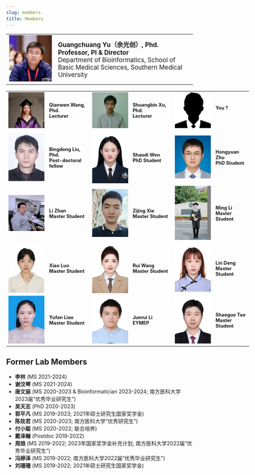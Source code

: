 ```yaml
---
slug: members
title: Members
---
```




<style>
    @media only screen and (max-width: 768px) {
        td {
            display: block;
        }
    }
</style>

<link rel="stylesheet" href="https://cdn.jsdelivr.net/gh/jpswalsh/academicons/css/academicons.min.css">

<table style="border:none; font-size: 120%; width:100%;">
   <tr style="border:none;"> 
    <td style="border:none;"><img src="/images/members/ygc-2024.jpg" width='300px'></td>
    <td style="border:none;"><strong>Guangchuang Yu（余光创）, Phd.<br>
        Professor, PI & Director</strong><br>
        Department of Bioinformatics, School of Basic Medical Sciences, Southern Medical University<br>
        <a href="https://github.com/guangchuangyu/" aria-label="Github">
            <i class="fa fa-github fa-2x" aria-hidden="true" style="font-size: 150%;"></i></a>
        <a href="https://twitter.com/guangchuangyu/" aria-label="Twitter">
            <i class="fa fa-twitter fa-2x" aria-hidden="true" style="font-size: 150%;"></i></a>
        <a href="https://scholar.google.com/citations?user=DO5oG40AAAAJ&hl=en" aria-label="GoogleScholar">    
            <i class="ai ai-google-scholar ai-2x" style="font-size: 150%;"></i></a>
        <a href="https://orcid.org/0000-0002-6485-8781" aria-label="Orcid">    
            <i class="ai ai-orcid ai-2x" style="font-size: 150%;"></i></a>   
        <a href="https://pubmed.ncbi.nlm.nih.gov/?term=yu%2C%20guangchuang[Author]" aria-label="Pubmed">    
            <i class="ai ai-pubmed ai-2x" style="font-size: 150%;"></i></a>                               
        <a href="/cv/ygc/" aria-label="CV">    
            <i class="ai ai-cv ai-2x" style="font-size: 150%;"></i></a>                
    </td>
  </tr> 
</table> 

<table style="border:none; font-size: 90%; width:130%;">
<tr style="border:none;">
    <td style="border:none;"><img src="/images/members/wqw.jpg" width='150px'></td>
    <td style="border:none;"><strong>Qianwen Wang, Phd.<br>
        Lecturer</strong><br>
        <a href="https://github.com/Treywea" aria-label="Github">
            <i class="fa fa-github fa-2x" aria-hidden="true" style="font-size: 150%;"></i></a>
        <a href="https://scholar.google.com/citations?user=1M8ux5YAAAAJ&hl=en" aria-label="GoogleScholar">    
            <i class="ai ai-google-scholar ai-2x" style="font-size: 150%;"></i></a>
        <a href="https://orcid.org/0000-0003-3553-1162" aria-label="Orcid">    
            <i class="ai ai-orcid ai-2x" style="font-size: 150%;"></i></a>   
    </td>     
    <td style="border:none;"><img src="/images/members/xsb.jpg" width='150px'></td>
    <td style="border:none;"><strong>Shuangbin Xu, Phd.<br>
        Lecturer</strong><br>
        <a href="https://github.com/xiangpin" aria-label="Github">
            <i class="fa fa-github fa-2x" aria-hidden="true" style="font-size: 150%;"></i></a>
    </td>       
    <td style="border:none;"><img src="/images/avatar.jpg" width='150px'></td>
    <td style="border:none;"><strong>You ?<br>
        </strong><br>
    </td>       
  </tr> 

<tr style="border:none;"> 
    <td style="border:none;"><img src="/images/members/lbd.jpg" width='150px'></td>
    <td style="border:none;"><strong>Bingdong Liu, Phd.<br>
        Post-doctoral fellow</strong><br>
    </td>
    <td style="border:none;"><img src="/images/members/wsd.jpg" width='150px'></td>
    <td style="border:none;"><strong>Shaodi Wen<br>
        PhD Student</strong><br>
    </td>    
   <td style="border:none;"><img src="/images/members/zhy.png" width='150px'></td>
    <td style="border:none;"><strong>Hongyuan Zhu<br>
        PhD Student</strong><br>
    </td>
  </tr> 

<tr style="border:none;"> 
    <td style="border:none;"><img src="/images/members/zhanli.jpg" width='150px'></td>
    <td style="border:none;"><strong>Li Zhan<br>
        Master Student</strong><br>
        <a href="https://github.com/SMUZhanLi" aria-label="Github">
            <i class="fa fa-github fa-2x" aria-hidden="true" style="font-size: 150%;"></i></a>
    </td>
    <td style="border:none;"><img src="/images/members/xzj.jpg" width='150px'></td>
    <td style="border:none;"><strong>Zijing Xie<br>
        Master Student</strong>
    </td>   
    <td style="border:none;"><img src="/images/members/lm.jpg" width='150px'></td>
    <td style="border:none;"><strong>Ming Li<br>
        Master Student</strong><br>
        <a href="https://github.com/MingLi-929" aria-label="Github">
            <i class="fa fa-github fa-2x" aria-hidden="true" style="font-size: 150%;"></i></a>
    </td>
  </tr>
 <tr style="border:none;"> 
    <td style="border:none;"><img src="/images/members/lx.jpg" width='150px'></td>
    <td style="border:none;"><strong>Xiao Luo<br>
        Master Student</strong><br>
        <a href="https://github.com/778055611" aria-label="Github">
            <i class="fa fa-github fa-2x" aria-hidden="true" style="font-size: 150%;"></i></a>
    </td>
    <td style="border:none;"><img src="/images/members/wr.jpg" width='150px'></td>
    <td style="border:none;"><strong>Rui Wang<br>
        Master Student</strong>
    </td>   
    <td style="border:none;"><img src="/images/members/dl.jpg" width='150px'></td>
    <td style="border:none;"><strong>Lin Deng<br>
        Master Student</strong>
    </td>    
  </tr> 
<tr style="border:none;"> 
    <td style="border:none;"><img src="/images/members/lyf.jpg" width='150px'></td>
    <td style="border:none;"><strong>Yufan Liao<br>
        Master Student</strong>
    </td>     
    <td style="border:none;"><img src="/images/members/ljr.png" width='150px'></td>
    <td style="border:none;"><strong>Junrui Li<br>
        EYMEP</strong>
    </td>    
    <td style="border:none;"><img src="/images/members/tsg.jpg" width='150px'></td>
    <td style="border:none;"><strong>Shaoguo Tao<br>
        Master Student</strong>
    </td>   
  </tr>    
</table> 


## Former Lab Members

+ **李林** (MS 2021-2024)
+ **谢汶琴** (MS 2021-2024)
+ **唐文丽** (MS 2020-2023 & Bioinformatician 2023-2024; 南方医科大学2023届“优秀毕业研究生”)
+ **吴天志** (PhD 2020-2023) <!-- 加州大学旧金山分校（UCSF），博士后 -->
+ **郭平凡** (MS 2019-2023; 2021年硕士研究生国家奖学金) <!-- 寻因生物，生物信息学工程师 -->
+ **陈玫君** (MS 2020-2023; 南方医科大学“优秀研究生”) <!-- 南方医科大学，博士在读 -->
+ **付小聪** (MS 2020-2022; 联合培养) <!-- 宁波口腔医疗管理服务有限公司，总经理助理 -->
+ **戴泽翰** (Postdoc 2019-2022) <!-- 金圻睿, 高级研发工程师 -->
+ **周烺** (MS 2019-2022; 2023年国家奖学金补充计划, 南方医科大学2022届“优秀毕业研究生”) <!-- 珠江医院, 生物信息学工程师 -->
+ **冯婷泽** (MS 2019-2022; 南方医科大学2022届“优秀毕业研究生”) <!-- 中科院大连化物所, 博士在读 -->
+ **刘珊珊** (MS 2019-2022; 2021年硕士研究生国家奖学金) <!-- 南方医科大学, 博士在读 -->


<!-- EYMEP: Eight year medical education program -->




